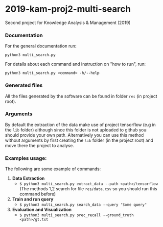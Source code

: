 # 2019-kam-proj2-multi-search
Second project for Knowledge Analysis &amp; Management (2019)

### Documentation
 
For the general documentation run:

    python3 multi_search.py

For details about each command and instruction on "how to run", run:

    python3 multi_search.py <command> -h/--help
    
### Generated files
All the files generated by the software can be found in folder `res` (in project root).

### Arguments
By default the extraction of the data make use of project tensorflow (e.g in the `lib` folder) although since this folder is not uploaded to github you should provide your own path. Alternatively you can use this method without 
arguments by first creating the `lib` folder (in the project root) and move there the project to analyse.

### Examples usage:
The following are some example of commands:
1. **Data Extraction**
    - ```$ python3 multi_search.py extract_data --path <path>/tensorflow``` (The methods 1,2 search for file `res/data.csv` so you should run this command before)
2. **Train and run query**
    - ```$ python3 multi_search.py search_data --query "Some query" ```
3. **Evaluation and Visualization**
    - ```$ python3 multi_search.py prec_recall --ground_truth <path>/gt.txt```
